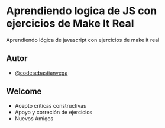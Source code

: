 
# Aprendiendo logica de JS con ejercicios de Make It Real

Aprendiendo lógica de javascript con ejercicios de make it real

## Autor

- [@codesebastianvega](https://github.com/codesebastianvega)


## Welcome

- Acepto criticas constructivas
- Apoyo y correción de ejercicios
- Nuevos Amigos

